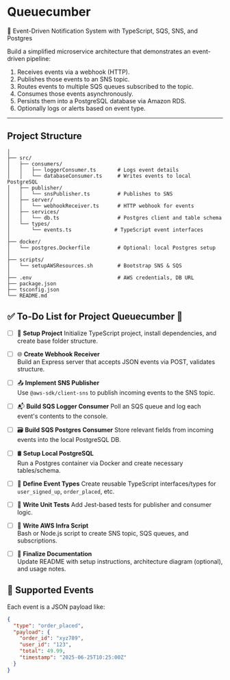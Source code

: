 # Queuecumber
🥒 Event-Driven Notification System with TypeScript, SQS, SNS, and Postgres


Build a simplified microservice architecture that demonstrates an event-driven pipeline:
1. Receives events via a webhook (HTTP).
2. Publishes those events to an SNS topic.
3. Routes events to multiple SQS queues subscribed to the topic.
4. Consumes those events asynchronously.
5. Persists them into a PostgreSQL database via Amazon RDS.
6. Optionally logs or alerts based on event type.
---

## Project Structure
```
│
├── src/
│   ├── consumers/
│   │   ├── loggerConsumer.ts       # Logs event details
│   │   └── databaseConsumer.ts     # Writes events to local PostgreSQL
│   ├── publisher/
│   │   └── snsPublisher.ts         # Publishes to SNS
│   ├── server/
│   │   └── webhookReceiver.ts      # HTTP webhook for events
│   ├── services/
│   │   └── db.ts                   # Postgres client and table schema
│   └── types/
│       └── events.ts              # TypeScript event interfaces
│
├── docker/
│   └── postgres.Dockerfile         # Optional: local Postgres setup
│
├── scripts/
│   └── setupAWSResources.sh        # Bootstrap SNS & SQS
│
├── .env                            # AWS credentials, DB URL
├── package.json
├── tsconfig.json
└── README.md
```

## ✅ To-Do List for Project Queuecumber 🥒

- [ ] 🔧 **Setup Project** 
  Initialize TypeScript project, install dependencies, and create base folder structure.

- [ ] 🌐 **Create Webhook Receiver**  
  Build an Express server that accepts JSON events via POST, validates structure.

- [ ] 📤 **Implement SNS Publisher**  
  Use `@aws-sdk/client-sns` to publish incoming events to the SNS topic.

- [ ] 📬 **Build SQS Logger Consumer** 
  Poll an SQS queue and log each event's contents to the console.

- [ ] 🗃️ **Build SQS Postgres Consumer** 
  Store relevant fields from incoming events into the local PostgreSQL DB.

- [ ] 🛢️ **Setup Local PostgreSQL**  
  Run a Postgres container via Docker and create necessary tables/schema.

- [ ] 🧪 **Define Event Types** 
  Create reusable TypeScript interfaces/types for `user_signed_up`, `order_placed`, etc.

- [ ] 🧪 **Write Unit Tests** 
  Add Jest-based tests for publisher and consumer logic.

- [ ] 🧰 **Write AWS Infra Script**   
  Bash or Node.js script to create SNS topic, SQS queues, and subscriptions.

- [ ] 📘 **Finalize Documentation**  
  Update README with setup instructions, architecture diagram (optional), and usage notes.

## 🧾 Supported Events
Each event is a JSON payload like:

```json
{
  "type": "order_placed",
  "payload": {
    "order_id": "xyz789",
    "user_id": "123",
    "total": 49.99,
    "timestamp": "2025-06-25T10:25:00Z"
  }
}
